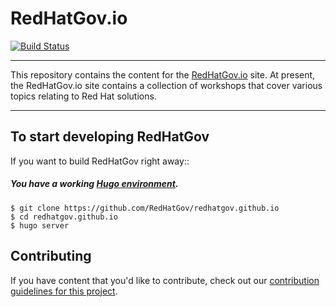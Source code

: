 # RedHatGov.io

[![Build Status](https://travis-ci.org/RedHatGov/redhatgov.github.io.svg?branch=docs)](https://travis-ci.org/RedHatGov/redhatgov.github.io)


----

This repository contains the content for the [RedHatGov.io][redhatgov] site.
At present, the RedHatGov.io site contains a collection of
workshops that cover various topics relating to Red Hat solutions.

----

## To start developing RedHatGov

If you want to build RedHatGov right away::

##### You have a working [Hugo environment][hugo].

    $ git clone https://github.com/RedHatGov/redhatgov.github.io
    $ cd redhatgov.github.io
    $ hugo server

## Contributing

If you have content that you'd like to contribute, check out our
[contribution guidelines for this project](CONTRIBUTING.md).

[redhatgov]: http://redhatgov.io/
[hugo]: https://gohugo.io/overview/introduction/

